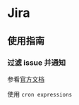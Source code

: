 # Jira

## 使用指南

### 过滤 issue 并通知

参看[官方文档](https://support.atlassian.com/jira-software-cloud/docs/manage-filters/)

使用 `cron expressions`
